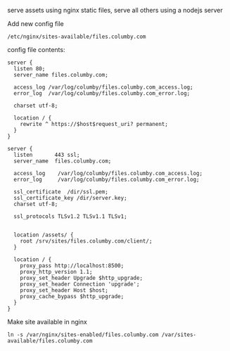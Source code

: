 serve assets using nginx static files, serve all others using a nodejs server

Add new config file

    /etc/nginx/sites-available/files.columby.com

config file contents:

    server {
      listen 80;
      server_name files.columby.com;

      access_log /var/log/columby/files.columby.com_access.log;
      error_log  /var/log/columby/files.columby.com_error.log;

      charset utf-8;

      location / {
        rewrite ^ https://$host$request_uri? permanent;
      }
    }

    server {
      listen       443 ssl;
      server_name  files.columby.com;

      access_log    /var/log/columby/files.columby.com_access.log;
      error_log     /var/log/columby/files.columby.com_error.log;

      ssl_certificate  /dir/ssl.pem;
      ssl_certificate_key /dir/server.key;
      charset utf-8;

      ssl_protocols TLSv1.2 TLSv1.1 TLSv1;


      location /assets/ {
        root /srv/sites/files.columby.com/client/;
      }

      location / {
        proxy_pass http://localhost:8500;
        proxy_http_version 1.1;
        proxy_set_header Upgrade $http_upgrade;
        proxy_set_header Connection 'upgrade';
        proxy_set_header Host $host;
        proxy_cache_bypass $http_upgrade;
      }
    }

Make site available in nginx

    ln -s /var/nginx/sites-enabled/files.columby.com /var/sites-available/files.columby.com
